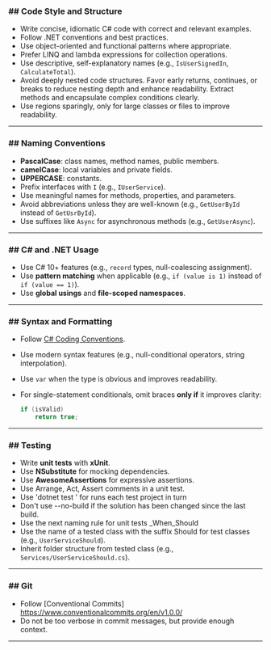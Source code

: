 ﻿### ## Code Style and Structure

* Write concise, idiomatic C# code with correct and relevant examples.
* Follow .NET conventions and best practices.
* Use object-oriented and functional patterns where appropriate.
* Prefer LINQ and lambda expressions for collection operations.
* Use descriptive, self-explanatory names (e.g., `IsUserSignedIn`, `CalculateTotal`).
* Avoid deeply nested code structures. Favor early returns, continues, or breaks to reduce nesting depth and enhance readability. Extract methods and encapsulate complex conditions clearly.
* Use regions sparingly, only for large classes or files to improve readability. 
---

### ## Naming Conventions

* **PascalCase**: class names, method names, public members.
* **camelCase**: local variables and private fields.
* **UPPERCASE**: constants.
* Prefix interfaces with `I` (e.g., `IUserService`).
* Use meaningful names for methods, properties, and parameters.
* Avoid abbreviations unless they are well-known (e.g., `GetUserById` instead of `GetUsrById`).
* Use suffixes like `Async` for asynchronous methods (e.g., `GetUserAsync`).
---

### ## C# and .NET Usage

* Use C# 10+ features (e.g., `record` types, null-coalescing assignment).
* Use **pattern matching** when applicable (e.g., `if (value is 1)` instead of `if (value == 1)`).
* Use **global usings** and **file-scoped namespaces**.

---

### ## Syntax and Formatting

* Follow [C# Coding Conventions](https://learn.microsoft.com/en-us/dotnet/csharp/fundamentals/coding-style/coding-conventions).
* Use modern syntax features (e.g., null-conditional operators, string interpolation).
* Use `var` when the type is obvious and improves readability.
* For single-statement conditionals, omit braces **only if** it improves clarity:

  ```csharp
  if (isValid)
      return true;
  ```

---

### ## Testing

* Write **unit tests** with **xUnit**.
* Use **NSubstitute** for mocking dependencies.
* Use **AwesomeAssertions** for expressive assertions.
* Use Arrange, Act, Assert comments in a unit test.
* Use 'dotnet test <SolutionName>' for runs each test project in turn 
* Don't use --no-build if the solution has been changed since the last build. 
* Use the next naming rule for unit tests <NameOfTestedMethod>_When<Scenario>_Should<ExpectedResult>
* Use the name of a tested class with the suffix Should for test classes (e.g., `UserServiceShould`).
* Inherit folder structure from tested class (e.g., `Services/UserServiceShould.cs`). 
---

### ## Git
* Follow [Conventional Commits] https://www.conventionalcommits.org/en/v1.0.0/
* Do not be too verbose in commit messages, but provide enough context.
---
